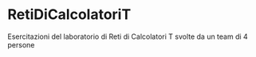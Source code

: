 # RetiDiCalcolatoriT
Esercitazioni del laboratorio di Reti di Calcolatori T svolte da un team di 4 persone
